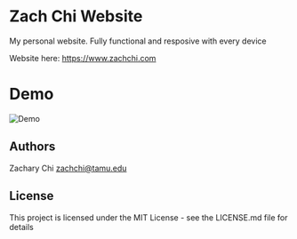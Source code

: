 # Zach Chi Website
My personal website. Fully functional and resposive with every device


Website here:
https://www.zachchi.com

# Demo

![Demo](https://github.com/Zachhi/ZachChi-Website/blob/master/responsiveDemo.gif)

## Authors

Zachary Chi
zachchi@tamu.edu

## License

This project is licensed under the MIT License - see the LICENSE.md file for details
